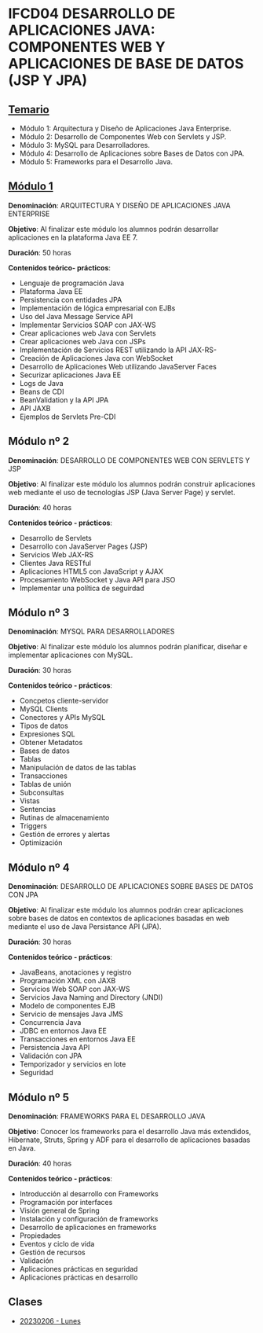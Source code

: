 # IFCD04 DESARROLLO DE APLICACIONES JAVA: COMPONENTES WEB Y APLICACIONES DE BASE DE DATOS (JSP Y JPA)

## [Temario]([https://github.com/adolfodelarosades/Java/blob/master/temarios/005_IFCD04_DESARROLLO_DE_APLICACIONES_JAVA/Curso%20de%20Curso%20Desarrollo%20de%20aplicaciones%20Java_%20Componentes%20Web%20y%20aplicaciones%20de%20base%20de%20datos%20(JSP%20y%20JPA)%20IFCD04.pdf](https://github.com/adolfodelarosades/Java/blob/master/temarios/005_IFCD04_DESARROLLO_DE_APLICACIONES_JAVA/IFCD04-Completo.pdf))

* Módulo 1: Arquitectura y Diseño de Aplicaciones Java Enterprise.
* Módulo 2: Desarrollo de Componentes Web con Servlets y JSP.
* Módulo 3: MySQL para Desarrolladores. 
* Módulo 4: Desarrollo de Aplicaciones sobre Bases de Datos con JPA.
* Módulo 5: Frameworks para el Desarrollo Java.

## [Módulo 1](https://github.com/adolfodelarosades/Java/blob/master/temarios/005_IFCD04_DESARROLLO_DE_APLICACIONES_JAVA/Modulo1.md)

**Denominación**: ARQUITECTURA Y DISEÑO DE APLICACIONES JAVA ENTERPRISE

**Objetivo**: Al finalizar este módulo los alumnos podrán desarrollar aplicaciones en la plataforma Java EE 7.

**Duración**: 50 horas

**Contenidos teórico- prácticos**:

* Lenguaje de programación Java
* Plataforma Java EE
* Persistencia con entidades JPA
* Implementación de lógica empresarial con EJBs
* Uso del Java Message Service API
* Implementar Servicios SOAP con JAX-WS
* Crear aplicaciones web Java con Servlets
* Crear aplicaciones web Java con JSPs
* Implementación de Servicios REST utilizando la API JAX-RS-
* Creación de Aplicaciones Java con WebSocket
* Desarrollo de Aplicaciones Web utilizando JavaServer Faces
* Securizar aplicaciones Java EE
* Logs de Java
* Beans de CDI
* BeanValidation y la API JPA
* API JAXB
* Ejemplos de Servlets Pre-CDI


## Módulo nº 2

**Denominación**: DESARROLLO DE COMPONENTES WEB CON SERVLETS Y JSP

**Objetivo**: Al finalizar este módulo los alumnos podrán construir aplicaciones web mediante el uso de
tecnologías JSP (Java Server Page) y servlet.

**Duración**: 40 horas

**Contenidos teórico - prácticos**:

* Desarrollo de Servlets
* Desarrollo con JavaServer Pages (JSP)
* Servicios Web JAX-RS
* Clientes Java RESTful
* Aplicaciones HTML5 con JavaScript y AJAX
* Procesamiento WebSocket y Java API para JSO
* Implementar una política de seguirdad

## Módulo nº 3

**Denominación**: MYSQL PARA DESARROLLADORES

**Objetivo**: Al finalizar este módulo los alumnos podrán planificar, diseñar e implementar aplicaciones con
MySQL.

**Duración**: 30 horas

**Contenidos teórico - prácticos**:

* Concpetos cliente-servidor
* MySQL Clients
* Conectores y APIs MySQL
* Tipos de datos
* Expresiones SQL
* Obtener Metadatos
* Bases de datos
* Tablas
* Manipulación de datos de las tablas
* Transacciones
* Tablas de unión
* Subconsultas
* Vistas
* Sentencias
* Rutinas de almacenamiento
* Triggers
* Gestión de errores y alertas
* Optimización

## Módulo nº 4

**Denominación**: DESARROLLO DE APLICACIONES SOBRE BASES DE DATOS CON JPA

**Objetivo**: Al finalizar este módulo los alumnos podrán crear aplicaciones sobre bases de datos en
contextos de aplicaciones basadas en web mediante el uso de Java Persistance API (JPA).

**Duración**: 30 horas

**Contenidos teórico - prácticos**:

* JavaBeans, anotaciones y registro
* Programación XML con JAXB
* Servicios Web SOAP con JAX-WS
* Servicios Java Naming and Directory (JNDI)
* Modelo de componentes EJB
* Servicio de mensajes Java JMS
* Concurrencia Java
* JDBC en entornos Java EE
* Transacciones en entornos Java EE
* Persistencia Java API
* Validación con JPA
* Temporizador y servicios en lote
* Seguridad

## Módulo nº 5

**Denominación**: FRAMEWORKS PARA EL DESARROLLO JAVA

**Objetivo**: Conocer los frameworks para el desarrollo Java más extendidos, Hibernate, Struts, Spring y
ADF para el desarrollo de aplicaciones basadas en Java.

**Duración**: 40 horas

**Contenidos teórico - prácticos**:

* Introducción al desarrollo con Frameworks
* Programación por interfaces
* Visión general de Spring
* Instalación y configuración de frameworks
* Desarrollo de aplicaciones en frameworks
* Propiedades
* Eventos y ciclo de vida
* Gestión de recursos
* Validación
* Aplicaciones prácticas en seguridad
* Aplicaciones prácticas en desarrollo

## Clases

* [20230206 - Lunes](https://github.com/adolfodelarosades/Java/blob/master/temarios/005_IFCD04_DESARROLLO_DE_APLICACIONES_JAVA/20230206-Lunes.md)

